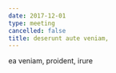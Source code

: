 ```yaml
---
date: 2017-12-01
type: meeting
cancelled: false
title: deserunt aute veniam,
---
```

ea veniam, proident, irure